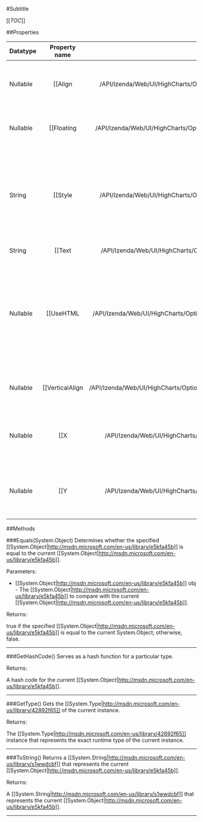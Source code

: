 #Subtitle

[[_TOC_]]

##Properties

|Datatype|Property name|Property description|Default Value|
|:-------|:----------:|:-----------------:|:-----------:|
|Nullable|[[Align|/API/Izenda/Web/UI/HighCharts/Options/CodeSamples/Izenda_Web_UI_HighCharts_Options_Subtitle_Align]]| The horizontal alignment of the subtitle. Can be one of 'left', 'center' and 'right'. Default: center |null|
|Nullable|[[Floating|/API/Izenda/Web/UI/HighCharts/Options/CodeSamples/Izenda_Web_UI_HighCharts_Options_Subtitle_Floating]]| When the subtitle is floating, the plot area will not move to make space for it. Default: false |null|
|String|[[Style|/API/Izenda/Web/UI/HighCharts/Options/CodeSamples/Izenda_Web_UI_HighCharts_Options_Subtitle_Style]]| CSS styles for the title. Exact positioning of the title can be achieved by changing the margin property, or by adding <code>position: 'absolute'</code> and left and top properties. Defaults to: <pre>{ color: '#3E576F'}</pre>|null|
|String|[[Text|/API/Izenda/Web/UI/HighCharts/Options/CodeSamples/Izenda_Web_UI_HighCharts_Options_Subtitle_Text]]| The subtitle of the chart. |null|
|Nullable|[[UseHTML|/API/Izenda/Web/UI/HighCharts/Options/CodeSamples/Izenda_Web_UI_HighCharts_Options_Subtitle_UseHTML]]| Whether to use HTML to render the subtitle text. Using HTML allows for advanced formatting, images and reliable bi-directional text rendering. Note that exported images won't respect the HTML, , and that HTML won't respect Z-index settings. Default: false |null|
|Nullable|[[VerticalAlign|/API/Izenda/Web/UI/HighCharts/Options/CodeSamples/Izenda_Web_UI_HighCharts_Options_Subtitle_VerticalAlign]]| The vertical alignment of the title. Can be one of 'top', 'middle' and 'bottom'. Default: top |null|
|Nullable|[[X|/API/Izenda/Web/UI/HighCharts/Options/CodeSamples/Izenda_Web_UI_HighCharts_Options_Subtitle_X]]| The x position of the subtitle relative to the alignment within chart.spacingLeft and chart.spacingRight. Default: 0 |null|
|Nullable|[[Y|/API/Izenda/Web/UI/HighCharts/Options/CodeSamples/Izenda_Web_UI_HighCharts_Options_Subtitle_Y]]| The y position of the subtitle relative to the alignment within chart.spacingTop and chart.spacingBottom. Default: 30 |null|


##Methods

###Equals(System.Object)
Determines whether the specified [[System.Object|http://msdn.microsoft.com/en-us/library/e5kfa45b]] is equal to the current [[System.Object|http://msdn.microsoft.com/en-us/library/e5kfa45b]].

Parameters: 

* [[System.Object|http://msdn.microsoft.com/en-us/library/e5kfa45b]] obj  - The [[System.Object|http://msdn.microsoft.com/en-us/library/e5kfa45b]] to compare with the current [[System.Object|http://msdn.microsoft.com/en-us/library/e5kfa45b]].





Returns:

true if the specified [[System.Object|http://msdn.microsoft.com/en-us/library/e5kfa45b]] is equal to the current System.Object; otherwise, false.


---


###GetHashCode()
 Serves as a hash function for a particular type.  





Returns:

A hash code for the current [[System.Object|http://msdn.microsoft.com/en-us/library/e5kfa45b]].


---


###GetType()
Gets the [[System.Type|http://msdn.microsoft.com/en-us/library/42892f65]] of the current instance.





Returns:

The [[System.Type|http://msdn.microsoft.com/en-us/library/42892f65]] instance that represents the exact runtime type of the current instance.


---


###ToString()
Returns a [[System.String|http://msdn.microsoft.com/en-us/library/s1wwdcbf]] that represents the current [[System.Object|http://msdn.microsoft.com/en-us/library/e5kfa45b]].





Returns:

A [[System.String|http://msdn.microsoft.com/en-us/library/s1wwdcbf]] that represents the current [[System.Object|http://msdn.microsoft.com/en-us/library/e5kfa45b]].


---


